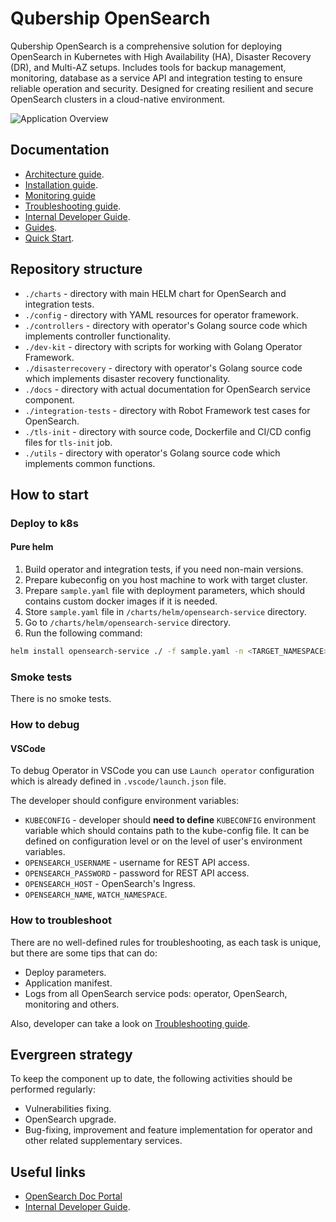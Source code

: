 # Qubership OpenSearch

Qubership OpenSearch is a comprehensive solution for deploying OpenSearch in Kubernetes with High Availability (HA), Disaster Recovery (DR), and Multi-AZ setups.
Includes tools for backup management, monitoring, database as a service API and integration testing to ensure reliable operation and security.
Designed for creating resilient and secure OpenSearch clusters in a cloud-native environment.

![Application Overview](/docs/public/images/opensearch_components_overview.drawio.png)

## Documentation

* [Architecture guide](/docs/public/architecture.md).
* [Installation guide](/docs/public/installation.md).
* [Monitoring guide](/docs/public/monitoring.md)
* [Troubleshooting guide](/docs/public/troubleshooting.md).
* [Internal Developer Guide](/docs/internal/developing.md).
* [Guides](/docs/public).
* [Quick Start](/operator/charts/helm/opensearch-service/README.md).

## Repository structure

* `./charts` - directory with main HELM chart for OpenSearch and integration tests.
* `./config` - directory with YAML resources for operator framework.
* `./controllers` - directory with operator's Golang source code which implements controller functionality.
* `./dev-kit` - directory with scripts for working with Golang Operator Framework.
* `./disasterrecovery` - directory with operator's Golang source code which implements disaster recovery functionality.
* `./docs` - directory with actual documentation for OpenSearch service component.
* `./integration-tests` - directory with Robot Framework test cases for OpenSearch.
* `./tls-init` - directory with source code, Dockerfile and CI/CD config files for `tls-init` job.
* `./utils` - directory with operator's Golang source code which implements common functions.

## How to start

### Deploy to k8s

#### Pure helm

1. Build operator and integration tests, if you need non-main versions.
2. Prepare kubeconfig on you host machine to work with target cluster.
3. Prepare `sample.yaml` file with deployment parameters, which should contains custom docker images if it is needed.
4. Store `sample.yaml` file in `/charts/helm/opensearch-service` directory.
5. Go to `/charts/helm/opensearch-service` directory.
6. Run the following command:

  ```sh
  helm install opensearch-service ./ -f sample.yaml -n <TARGET_NAMESPACE>
  ```

### Smoke tests

There is no smoke tests.

### How to debug

#### VSCode

To debug Operator in VSCode you can use `Launch operator` configuration which is already defined in 
`.vscode/launch.json` file.

The developer should configure environment variables: 

* `KUBECONFIG` - developer should **need to define** `KUBECONFIG` environment variable
  which should contains path to the kube-config file. It can be defined on configuration level
  or on the level of user's environment variables.
* `OPENSEARCH_USERNAME` - username for REST API access.
* `OPENSEARCH_PASSWORD` - password for REST API access.
* `OPENSEARCH_HOST` - OpenSearch's Ingress.
* `OPENSEARCH_NAME`, `WATCH_NAMESPACE`.

### How to troubleshoot

There are no well-defined rules for troubleshooting, as each task is unique, but there are some tips that can do:

* Deploy parameters.
* Application manifest.
* Logs from all OpenSearch service pods: operator, OpenSearch, monitoring and others.

Also, developer can take a look on [Troubleshooting guide](/docs/public/troubleshooting.md).

## Evergreen strategy

To keep the component up to date, the following activities should be performed regularly:

* Vulnerabilities fixing.
* OpenSearch upgrade.
* Bug-fixing, improvement and feature implementation for operator and other related supplementary services.

## Useful links

* [OpenSearch Doc Portal](https://opensearch.org/docs/latest/)
* [Internal Developer Guide](/docs/internal/developing.md).
